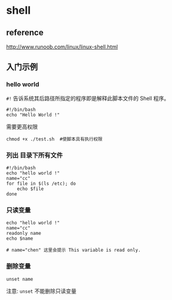 # shell 

## reference

http://www.runoob.com/linux/linux-shell.html

## 入门示例

### hello world

```#!``` 告诉系统其后路径所指定的程序即是解释此脚本文件的 Shell 程序。

```
#!/bin/bash
echo "Hello World !"
```

需要更高权限

```
chmod +x ./test.sh  #使脚本具有执行权限
```

### 列出 目录下所有文件

```
#!/bin/bash
echo "hello world !"
name="cc"
for file in $(ls /etc); do
    echo $file
done

```

### 只读变量

```
echo "hello world !"
name="cc"
readonly name
echo $name

# name="chen" 这里会提示 This variable is read only.
```

### 删除变量

```
unset name
```

注意: ```unset``` 不能删除只读变量







